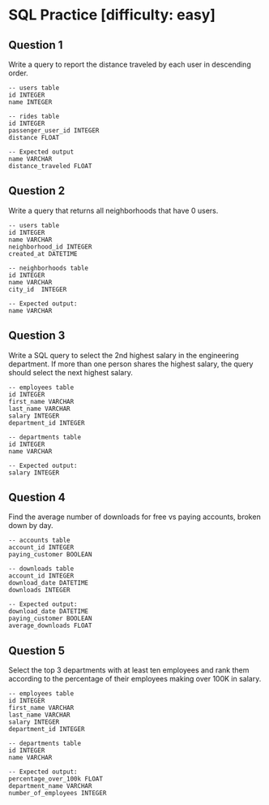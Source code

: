 # SQL Practice [difficulty: easy]

## Question 1
Write a query to report the distance traveled by each user in descending order.

```
-- users table
id INTEGER
name INTEGER
```

```
-- rides table
id INTEGER
passenger_user_id INTEGER
distance FLOAT
```

```
-- Expected output
name VARCHAR
distance_traveled FLOAT
```

## Question 2
Write a query that returns all neighborhoods that have 0 users.

```
-- users table
id INTEGER
name VARCHAR
neighborhood_id INTEGER
created_at DATETIME
```

```
-- neighborhoods table
id INTEGER
name VARCHAR
city_id  INTEGER
```

```
-- Expected output:
name VARCHAR
```

## Question 3
Write a SQL query to select the 2nd highest salary in the engineering
department. If more than one person shares the highest salary, the query
should select the next highest salary.

```
-- employees table
id INTEGER
first_name VARCHAR
last_name VARCHAR
salary INTEGER
department_id INTEGER
```

```
-- departments table
id INTEGER
name VARCHAR
```

```
-- Expected output:
salary INTEGER
```

## Question 4
Find the average number of downloads for free vs paying accounts, broken down by day.

```
-- accounts table
account_id INTEGER
paying_customer BOOLEAN
```
```
-- downloads table
account_id INTEGER
download_date DATETIME
downloads INTEGER
```
```
-- Expected output:
download_date DATETIME
paying_customer BOOLEAN
average_downloads FLOAT
```

## Question 5
Select the top 3 departments with at least ten employees and rank them according to the percentage of their employees making over 100K in salary.

```
-- employees table
id INTEGER
first_name VARCHAR
last_name VARCHAR
salary INTEGER
department_id INTEGER
```
```
-- departments table
id INTEGER
name VARCHAR
```
```
-- Expected output:
percentage_over_100k FLOAT
department_name VARCHAR
number_of_employees INTEGER
```
